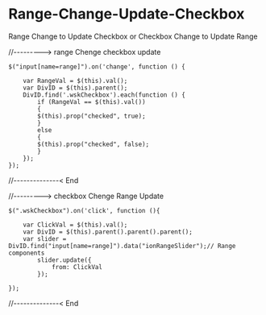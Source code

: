 # Range-Change-Update-Checkbox
Range Change to Update Checkbox or Checkbox Change to Update Range


//---------> range Chenge checkbox update

    $("input[name=range]").on('change', function () {
    
        var RangeVal = $(this).val();
        var DivID = $(this).parent();
        DivID.find('.wskCheckbox').each(function () {
            if (RangeVal == $(this).val())
            {
            $(this).prop("checked", true);
            }
            else
            {
            $(this).prop("checked", false);
            }
        });
    });
//--------------< End

//---------> checkbox Chenge  Range Update

    $(".wskCheckbox").on('click', function (){

        var ClickVal = $(this).val();
        var DivID = $(this).parent().parent().parent();
        var slider = DivID.find("input[name=range]").data("ionRangeSlider");// Range components
            slider.update({
                from: ClickVal
            });
    
    });
//--------------< End
    
